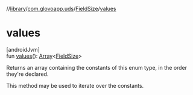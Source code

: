 //[library](../../../index.md)/[com.glovoapp.uds](../index.md)/[FieldSize](index.md)/[values](values.md)

# values

[androidJvm]\
fun [values](values.md)(): [Array](https://kotlinlang.org/api/latest/jvm/stdlib/kotlin/-array/index.html)&lt;[FieldSize](index.md)&gt;

Returns an array containing the constants of this enum type, in the order they're declared.

This method may be used to iterate over the constants.
